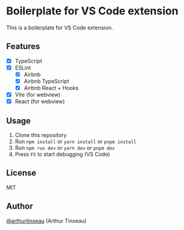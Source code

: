 # Boilerplate for VS Code extension

This is a boilerplate for VS Code extension.

## Features

-   [x] TypeScript
-   [x] ESLint
  -   [x] Airbnb
  -   [x] Airbnb TypeScript
  -   [x] Airbnb React + Hooks
-   [x] Vite (for webview)
-   [x] React (for webview)

## Usage

1.  Clone this repository
2.  Run `npm install` or `yarn install` or `pnpm install`
3.  Run `npm run dev` or `yarn dev` or `pnpm dev`
4.  Press `F5` to start debugging (VS Code)

## License

MIT

## Author

[@arthurtinseau](https://github.com/atinseau) (Arthur Tinseau)